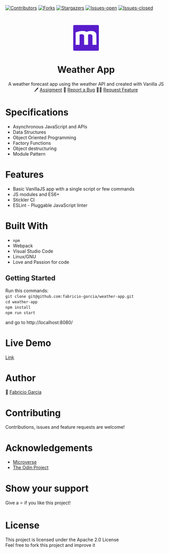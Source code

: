 <!-- PROJECT SHIELDS -->
<!--
*** "reference style" links are used for readability.
*** Reference links are enclosed in brackets [ ] instead of parentheses ( ).
*** See the bottom of this document for the declaration of the reference variables
*** for contributors-url, forks-url, etc. This is an optional, concise syntax you may use.
*** https://www.markdownguide.org/basic-syntax/#reference-style-links
-->

[![Contributors][contributors-shield]][contributors-url]
[![Forks][forks-shield]][forks-url]
[![Stargazers][stars-shield]][stars-url]
[![Issues-open][issues-open-shield]][issues-open-url]
[![Issues-closed][issues-closed-shield]][issues-closed-url]

<!-- PROJECT LOGO -->
<br />
<p align="center">
  <a href="https://www.microverse.org/">
    <img src="/src/img/microverse.png" alt="Logo" width="80" height="80">
  </a>

  <h1 align="center">
	Weather App
  </h1>

  <p align="center">
    A weather forecast app using the weather API and created with Vanilla JS
    <br />
	  🖊️
    <a href="https://www.theodinproject.com/courses/javascript/lessons/weather-app">Assigment</a>
    🐞
    <a href="https://github.com/fabricio-garcia/weather-app/issues">Report a Bug</a>
    🙋‍♂️
    <a href="https://github.com/fabricio-garcia/weather-app/issues">Request Feature</a>
  </p>
</p>

# Specifications

- Asynchronous JavaScript and APIs
- Data Structures
- Object Oriented Programming
- Factory Functions
- Object destructuring
- Module Pattern

# Features

- Basic VanillaJS app with a single script or few commands
- JS modules and ES6+
- Stickler CI
- ESLint - Pluggable JavaScript linter

# Built With

- `npm`
- Webpack
- Visual Studio Code
- Linux/GNU
- Love and Passion for code

## Getting Started

Run this commands: <br>
`git clone git@github.com:fabricio-garcia/weather-app.git` <br>
`cd weather-app` <br>
`npm install` <br>
`npm run start` <br>

and go to http://localhost:8080/

# Live Demo

[Link](#)

# Author

👨 [Fabricio Garcia](https://github.com/fabricio-garcia)

# Contributing

Contributions, issues and feature requests are welcome!

# Acknowledgements

- [Microverse](https://www.microverse.org/)
- [The Odin Project](https://www.theodinproject.com/)

# Show your support

Give a ⭐️ if you like this project!

# License

This project is licensed under the Apache 2.0 License \
Feel free to fork this project and improve it

<!-- MARKDOWN LINKS & IMAGES -->
<!-- https://www.markdownguide.org/basic-syntax/#reference-style-links -->

[contributors-shield]: https://img.shields.io/github/contributors/fabricio-garcia/weather-app?style=plastic
[contributors-url]: https://github.com/fabricio-garcia/weather-app/graphs/contributors
[forks-shield]: https://img.shields.io/github/forks/fabricio-garcia/weather-app?style=plastic
[forks-url]: https://github.com/fabricio-garcia/weather-app/network/members
[stars-shield]: https://img.shields.io/github/stars/fabricio-garcia/weather-app?style=plastic
[stars-url]: https://github.com/fabricio-garcia/weather-app/stargazers
[issues-open-shield]: https://img.shields.io/github/issues/fabricio-garcia/weather-app?style=plastic
[issues-closed-url]: https://github.com/fabricio-garcia/weather-app/issues
[issues-closed-shield]: https://img.shields.io/github/issues-closed/fabricio-garcia/weather-app?style=plastic
[issues-open-url]: https://github.com/fabricio-garcia/weather-app/issues
